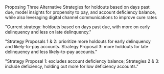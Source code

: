 Proposing Three Alternative Strategies for holdouts based on days past due, model insights for propensity to pay, and account deficiency balance, while also leveraging digital channel communications to improve cure rates




"Current strategy: holdouts based on days past due, with more on early delinquency and less on late delinquency."

"Strategy Proposals 1 & 2: prioritize more holdouts for early delinquency and likely-to-pay accounts. Strategy Proposal 3: more holdouts for late delinquency and less likely-to-pay accounts."

"Strategy Proposal 1: excludes account deficiency balance; Strategies 2 & 3: include deficiency, holding out more for low deficiency accounts."

